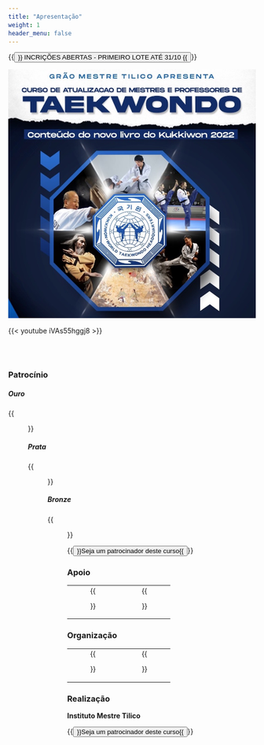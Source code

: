 ```yaml
---
title: "Apresentação"
weight: 1
header_menu: false
---
```


{{<button href="https://www.e-inscricao.com/wonhyo/atualizacao-kukkiwon">}}
INCRIÇÕES ABERTAS - PRIMEIRO LOTE ATÉ 31/10
{{</button>}}

![banner](images/banner.jpeg)

{{< youtube iVAs55hggj8 >}}

<br><br>

### Patrocínio

##### Ouro

{{<figure src="https://www.clinicordis.com.br/images/logo-wordpress.png" link="https://www.clinicordis.com.br/" target="_blank" class="patro-ouro">}}

##### Prata

{{<figure src="images/sport-swift.png" link="https://www.sportswift.com.br/novo/" target="_blank" class="patro-prata">}}

##### Bronze

{{<figure src="images/valves.png" link="https://valvesfestas.com" target="_blank" class="patro-bronze">}}

{{<button relref="patrocine">}}Seja um patrocinador deste curso{{</button>}}

### Apoio

| | |
| :---:  |    :----:   | 
|  {{<figure src="images/cultura.png" link="http://www.clubecultura.com.br" target="_blank" class="logo">}}       | {{<figure src="images/floresta.png" link="https://web.facebook.com/profile.php?id=100064282894882" target="_blank" class="logo">}} |

### Organização

| | |
| :---: | :----: | 
|  {{<figure src="images/won-hyo.png" link="http://www.tilico.com.br" target="_blank" class="logo">}} | {{<figure src="images/strike.png" link="http://www.strikesports.com.br" target="_blank" class="logo">}}   |

### Realização

**Instituto Mestre Tilico**

{{<button relref="patrocine">}}Seja um patrocinador deste curso{{</button>}}
